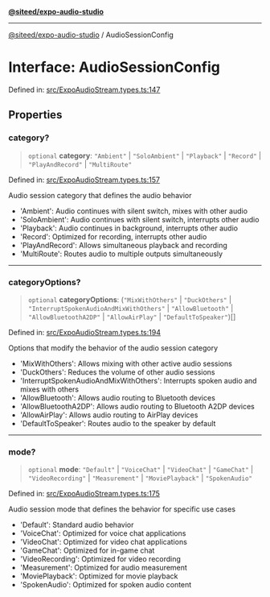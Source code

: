 [**@siteed/expo-audio-studio**](../README.md)

***

[@siteed/expo-audio-studio](../README.md) / AudioSessionConfig

# Interface: AudioSessionConfig

Defined in: [src/ExpoAudioStream.types.ts:147](https://github.com/deeeed/expo-audio-stream/blob/bb8418f2156d531377247a6d4095112560ff975f/packages/expo-audio-studio/src/ExpoAudioStream.types.ts#L147)

## Properties

### category?

> `optional` **category**: `"Ambient"` \| `"SoloAmbient"` \| `"Playback"` \| `"Record"` \| `"PlayAndRecord"` \| `"MultiRoute"`

Defined in: [src/ExpoAudioStream.types.ts:157](https://github.com/deeeed/expo-audio-stream/blob/bb8418f2156d531377247a6d4095112560ff975f/packages/expo-audio-studio/src/ExpoAudioStream.types.ts#L157)

Audio session category that defines the audio behavior
- 'Ambient': Audio continues with silent switch, mixes with other audio
- 'SoloAmbient': Audio continues with silent switch, interrupts other audio
- 'Playback': Audio continues in background, interrupts other audio
- 'Record': Optimized for recording, interrupts other audio
- 'PlayAndRecord': Allows simultaneous playback and recording
- 'MultiRoute': Routes audio to multiple outputs simultaneously

***

### categoryOptions?

> `optional` **categoryOptions**: (`"MixWithOthers"` \| `"DuckOthers"` \| `"InterruptSpokenAudioAndMixWithOthers"` \| `"AllowBluetooth"` \| `"AllowBluetoothA2DP"` \| `"AllowAirPlay"` \| `"DefaultToSpeaker"`)[]

Defined in: [src/ExpoAudioStream.types.ts:194](https://github.com/deeeed/expo-audio-stream/blob/bb8418f2156d531377247a6d4095112560ff975f/packages/expo-audio-studio/src/ExpoAudioStream.types.ts#L194)

Options that modify the behavior of the audio session category
- 'MixWithOthers': Allows mixing with other active audio sessions
- 'DuckOthers': Reduces the volume of other audio sessions
- 'InterruptSpokenAudioAndMixWithOthers': Interrupts spoken audio and mixes with others
- 'AllowBluetooth': Allows audio routing to Bluetooth devices
- 'AllowBluetoothA2DP': Allows audio routing to Bluetooth A2DP devices
- 'AllowAirPlay': Allows audio routing to AirPlay devices
- 'DefaultToSpeaker': Routes audio to the speaker by default

***

### mode?

> `optional` **mode**: `"Default"` \| `"VoiceChat"` \| `"VideoChat"` \| `"GameChat"` \| `"VideoRecording"` \| `"Measurement"` \| `"MoviePlayback"` \| `"SpokenAudio"`

Defined in: [src/ExpoAudioStream.types.ts:175](https://github.com/deeeed/expo-audio-stream/blob/bb8418f2156d531377247a6d4095112560ff975f/packages/expo-audio-studio/src/ExpoAudioStream.types.ts#L175)

Audio session mode that defines the behavior for specific use cases
- 'Default': Standard audio behavior
- 'VoiceChat': Optimized for voice chat applications
- 'VideoChat': Optimized for video chat applications
- 'GameChat': Optimized for in-game chat
- 'VideoRecording': Optimized for video recording
- 'Measurement': Optimized for audio measurement
- 'MoviePlayback': Optimized for movie playback
- 'SpokenAudio': Optimized for spoken audio content
